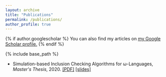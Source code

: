 ```yaml
---
layout: archive
title: "Publications"
permalink: /publications/
author_profile: true
---
```


{% if author.googlescholar %}
  You can also find my articles on <u><a href="{{author.googlescholar}}">my Google Scholar profile</a>.</u>
{% endif %}

{% include base_path %}

<!-- {% for post in site.publications reversed %}
  {% include archive-single.html %}
{% endfor %} -->

* Simulation-based Inclusion Checking Algorithms for ω-Languages, *Master's Thesis*, 2020.
[[PDF]](https://parof.github.io/files/Parolini_MThesis.pdf) [[slides]](https://parof.github.io/files/Parolini_MThesis_slides.pdf)
